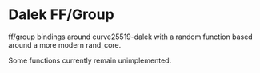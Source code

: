 # Dalek FF/Group

ff/group bindings around curve25519-dalek with a random function based around a more modern rand_core.

Some functions currently remain unimplemented.
